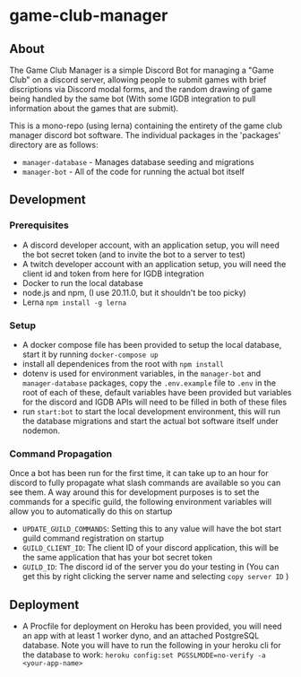 # game-club-manager

## About
The Game Club Manager is a simple Discord Bot for managing a "Game Club" on a discord server, allowing people to submit games with brief discriptions via Discord modal forms, and the random drawing of game being handled by the same bot (With some IGDB integration to pull information about the games that are submit). 

This is a mono-repo (using lerna) containing the entirety of the game club manager discord bot software. The individual packages in the 'packages' directory are as follows:

* `manager-database` - Manages database seeding and migrations
* `manager-bot` - All of the code for running the actual bot itself

## Development
### Prerequisites
* A discord developer account, with an application setup, you will need the bot secret token (and to invite the bot to a server to test)
* A twitch developer account with an application setup, you will need the client id and token from here for IGDB integration
* Docker to run the local database
* node.js and npm, (I use 20.11.0, but it shouldn't be too picky)
* Lerna `npm install -g lerna`

### Setup
* A docker compose file has been provided to setup the local database, start it by running `docker-compose up`
* install all dependenices from the root with `npm install`
* dotenv is used for environment variables, in the `manager-bot` and `manager-database` packages, copy the `.env.example` file to `.env` in the root of each of these, default variables have been provided but variables for the discord and IGDB APIs will need to be filled in both of these files
* run `start:bot` to start the local development environment, this will run the database migrations and start the actual bot software itself under nodemon.

### Command Propagation
Once a bot has been run for the first time, it can take up to an hour for discord to fully propagate what slash commands are available so you can see them. A way around this for development purposes is to set the commands for a specific guild, the following environment variables will allow you to automatically do this on startup  
* `UPDATE_GUILD_COMMANDS`: Setting this to any value will have the bot start guild command registration on startup
* `GUILD_CLIENT_ID`: The client ID of your discord application, this will be the same application that has your bot secret token
* `GUILD_ID`: The discord id of the server you do your testing in (You can get this by right clicking the server name and selecting `copy server ID` )

## Deployment
* A Procfile for deployment on Heroku has been provided, you will need an app with at least 1 worker dyno, and an attached PostgreSQL database. Note you will have to run the following in your heroku cli for the database to work: `heroku config:set PGSSLMODE=no-verify -a <your-app-name>`



